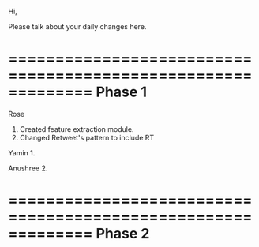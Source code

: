 Hi,

Please talk about your daily changes here.

=============================================================
Phase 1
=============================================================

Rose

1. Created feature extraction module. 
2. Changed Retweet's pattern to include RT

Yamin
1.

Anushree
2.

=============================================================
Phase 2
=============================================================
